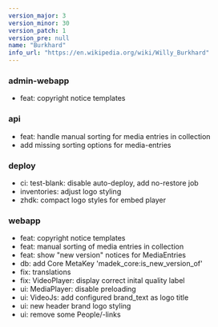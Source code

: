 ```yaml
---
version_major: 3
version_minor: 30
version_patch: 1
version_pre: null
name: "Burkhard"
info_url: "https://en.wikipedia.org/wiki/Willy_Burkhard"
---
```


### admin-webapp

- feat: copyright notice templates

### api

- feat: handle manual sorting for media entries in collection
- add missing sorting options for media-entries

### deploy

- ci: test-blank: disable auto-deploy, add no-restore job
- inventories: adjust logo styling
- zhdk: compact logo styles for embed player

### webapp

- feat: copyright notice templates
- feat: manual sorting of media entries in collection
- feat: show "new version" notices for MediaEntries
- db: add Core MetaKey 'madek_core:is_new_version_of'
- fix: translations
- fix: VideoPlayer: display correct inital quality label
- ui: MediaPlayer: disable preloading
- ui: VideoJs: add configured brand_text as logo title
- ui: new header brand logo styling
- ui: remove some People/-links
